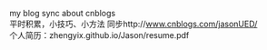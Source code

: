 my blog sync about cnblogs    
平时积累，小技巧、小方法  同步http://www.cnblogs.com/jasonUED/    
个人简历：zhengyix.github.io/Jason/resume.pdf

